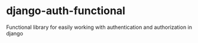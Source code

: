 django-auth-functional
======================

Functional library for easily working with authentication and authorization in django
